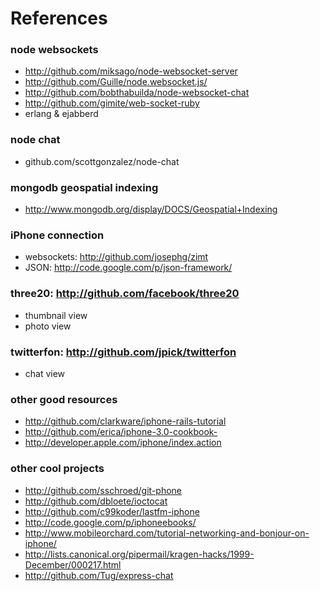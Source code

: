 References
==========

### node websockets
* http://github.com/miksago/node-websocket-server
* http://github.com/Guille/node.websocket.js/
* http://github.com/bobthabuilda/node-websocket-chat
* http://github.com/gimite/web-socket-ruby
* erlang & ejabberd

### node chat
* github.com/scottgonzalez/node-chat

### mongodb geospatial indexing
* http://www.mongodb.org/display/DOCS/Geospatial+Indexing

### iPhone connection
* websockets: http://github.com/josephg/zimt
* JSON: http://code.google.com/p/json-framework/

### three20: http://github.com/facebook/three20
* thumbnail view
* photo view

### twitterfon: http://github.com/jpick/twitterfon
* chat view

### other good resources
* http://github.com/clarkware/iphone-rails-tutorial
* http://github.com/erica/iphone-3.0-cookbook-
* http://developer.apple.com/iphone/index.action

### other cool projects
* http://github.com/sschroed/git-phone
* http://github.com/dbloete/ioctocat
* http://github.com/c99koder/lastfm-iphone
* http://code.google.com/p/iphoneebooks/
* http://www.mobileorchard.com/tutorial-networking-and-bonjour-on-iphone/
* http://lists.canonical.org/pipermail/kragen-hacks/1999-December/000217.html
* http://github.com/Tug/express-chat

